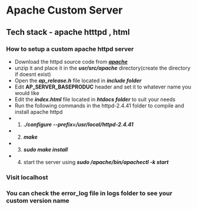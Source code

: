 # Apache Custom Server
## Tech stack - apache htttpd , html

### How to setup a custom apache httpd server

* Download the httpd source code from ***[apache](http://mirrors.estointernet.in/apache//httpd/httpd-2.4.41.tar.gz)***
* unzip it and place it in the ***usr/src/apache*** directory(create the directory if doesnt exist)
* Open the ***ap_release.h*** file located in ***include folder***
* Edit **AP_SERVER_BASEPRODUC** header and set it to whatever name you would like
* Edit the ***index.html*** file located in ***htdocs folder*** to suit your needs
* Run the following commands in the httpd-2.4.41 folder to compile and install apache httpd
* 1) ***./configure --prefix=/usr/local/httpd-2.4.41***
* 2) ***make***
* 3) ***sudo make install***
* 4) start the server using ***sudo /apache/bin/apachectl -k start***

### Visit localhost
### You can check the error_log file in logs folder to see your custom version name
